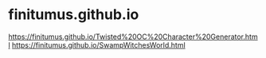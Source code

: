 # finitumus.github.io
https://finitumus.github.io/Twisted%20OC%20Character%20Generator.html
https://finitumus.github.io/SwampWitchesWorld.html
